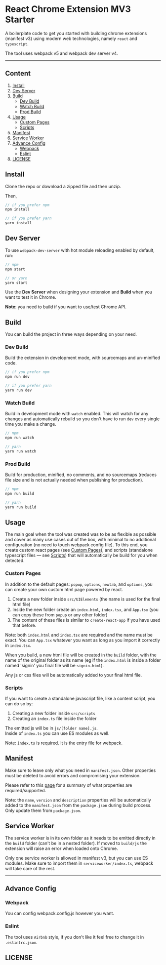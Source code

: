 # React Chrome Extension MV3 Starter

A boilerplate code to get you started with building chrome extensions (manifest v3) using modern web technologies, namely `react` and `typescript`.

The tool uses webpack v5 and webpack dev server v4.

---

## Content

1. [Install](#install)
2. [Dev Server](#dev-server)
3. [Build](#build)
   - [Dev Build](#dev-build)
   - [Watch Build](#watch-build)
   - [Prod Build](#prod-build)
4. [Usage](#usage)
   - [Custom Pages](#custom-pages)
   - [Scripts](#scripts)
5. [Manifest](#manifest)
6. [Service Worker](#service-worker)
7. [Advance Config](#advance-config)
   - [Webpack](#webpack)
   - [Eslint](#eslint)
8. [LICENSE](#license)

## Install

Clone the repo or download a zipped file and then unzip.

Then,

```javascript
// if you prefer npm
npm install

// if you prefer yarn
yarn install
```

## Dev Server

To use `webpack-dev-server` with hot module reloading enabled by default, run:

```javascript
// npm
npm start

// or yarn
yarn start
```

Use the **Dev Server** when designing your extension and **Build** when you want to test it in Chrome.

**Note**: you need to build if you want to use/test Chrome API.

## Build

You can build the project in three ways depending on your need.

### Dev Build

Build the extension in development mode, with sourcemaps and un-minified code.

```javascript
// if you prefer npm
npm run dev

// if you prefer yarn
yarn run dev
```

### Watch Build

Build in development mode with `watch` enabled. This will watch for any changes and automatically rebuild so you don't have to run `dev` every single time you make a change.

```javascript
// npm
npm run watch

// yarn
yarn run watch
```

### Prod Build

Build for production, minified, no comments, and no sourcemaps (reduces file size and is not actually needed when publishing for production).

```javascript
// npm
npm run build

// yarn
yarn run build
```

## Usage

The main goal when the tool was created was to be as flexible as possible and cover as many use cases out of the box, with minimal to no additional configuration (no need to touch webpack config file). To this end, you create custom react pages (see [Custom Pages](#custom-pages)), and scripts (standalone typescript files — see [Scripts](#scripts)) that will automatically be build for you when detected.

### Custom Pages

In addition to the default pages: `popup`, `options`, `newtab`, and `options`, you can create your own custom html page powered by react.

1. Create a new folder inside `src/UIElements` (the name is used for the final html file)
2. Inside the new folder create an `index.html`, `index.tsx`, and `App.tsx` (you can copy these from `popup` or any other folder)
3. The content of these files is similar to `create-react-app` if you have used that before.

Note: both `index.html` and `index.tsx` are required and the name must be exact. You can `App.tsx` whatever you want as long as you import it correctly in `index.tsx`.

When you build, a new html file will be created in the `build` folder, with the name of the original folder as its name (eg if the `index.html` is inside a folder named 'signin' you final file will be `signin.html`).

Any js or css files will be automatically added to your final html file.

### Scripts

If you want to create a standalone javascript file, like a content script, you can do so by:

1. Creating a new folder inside `src/scripts`
2. Creating an `index.ts` file inside the folder

The emitted js will be in `js/[folder name].js`.\
Inside of `index.ts` you can use ES modules as well.

Note: `index.ts` is required. It is the entry file for webpack.

## Manifest

Make sure to leave only what you need in `manifest.json`. Other properties must be deleted to avoid errors and compromising your extension.

Please refer to this [page](https://developer.chrome.com/docs/extensions/mv3/manifest/) for a summary of what properties are required/supported.

Note: the `name`, `version` and `description` properties will be automatically added to the `manifest.json` from the `package.json` during build process. Only update them from `package.json`.

## Service Worker

The service worker is in its own folder as it needs to be emitted directly in the `build` folder (can't be in a nested folder). If moved to `build/js` the extension will raise an error when loaded onto Chrome.

Only one service worker is allowed in manifest v3, but you can use ES modules. Make sure to import them in `serviceworker/index.ts`, webpack will take care of the rest.

---

## Advance Config

### Webpack

You can config webpack.config.js however you want.

### Eslint

The tool uses `Airbnb` style, if you don't like it feel free to change it in `.eslintrc.json`.

## LICENSE
